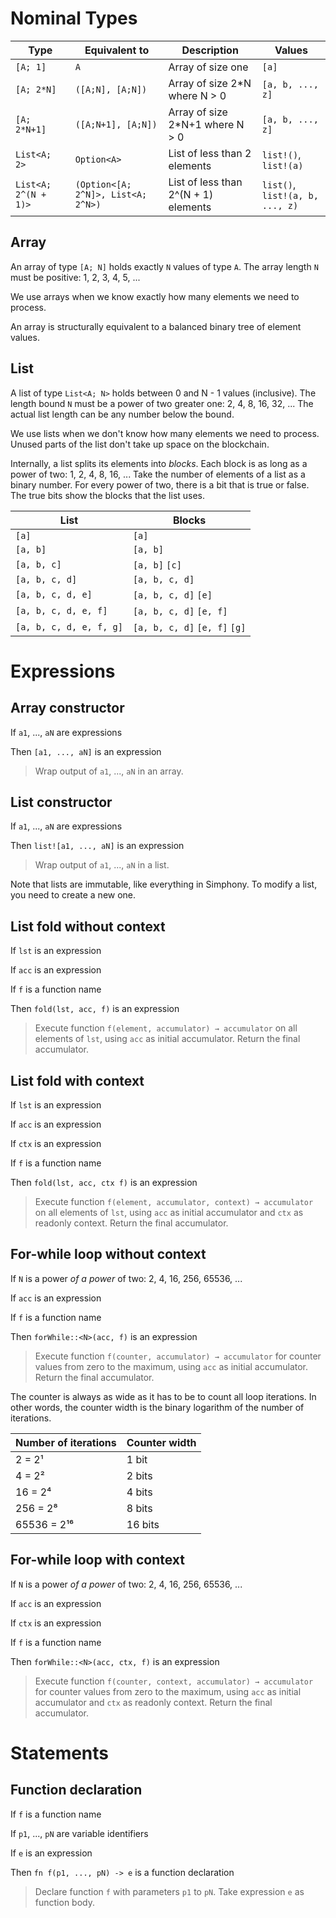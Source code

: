 # Nominal Types

| Type                 | Equivalent to                      | Description                          | Values                          |
|----------------------|------------------------------------|--------------------------------------|---------------------------------|
| `[A; 1]`             | `A`                                | Array of size one                    | `[a]`                           |
| `[A; 2*N]`           | `([A;N], [A;N])`                   | Array of size 2*N where N > 0        | `[a, b, ..., z]`                |
| `[A; 2*N+1]`         | `([A;N+1], [A;N])`                 | Array of size 2*N+1 where N > 0      | `[a, b, ..., z]`                |
| `List<A; 2>`         | `Option<A>`                        | List of less than 2 elements         | `list!()`, `list!(a)`           |
| `List<A; 2^(N + 1)>` | `(Option<[A; 2^N]>, List<A; 2^N>)` | List of less than 2^(N + 1) elements | `list()`, `list!(a, b, ..., z)` |

## Array

An array of type `[A; N]` holds exactly `N` values of type `A`. The array length `N` must be positive: 1, 2, 3, 4, 5, ...

We use arrays when we know exactly how many elements we need to process.

An array is structurally equivalent to a balanced binary tree of element values.

## List

A list of type `List<A; N>` holds between 0 and N - 1 values (inclusive). The length bound `N` must be a power of two greater one: 2, 4, 8, 16, 32, ... The actual list length can be any number below the bound.

We use lists when we don't know how many elements we need to process. Unused parts of the list don't take up space on the blockchain.

Internally, a list splits its elements into _blocks_. Each block is as long as a power of two: 1, 2, 4, 8, 16, ... Take the number of elements of a list as a binary number. For every power of two, there is a bit that is true or false. The true bits show the blocks that the list uses.

| List                    | Blocks                        |
|-------------------------|-------------------------------|
| `[a]`                   | `[a]`                         |
| `[a, b]`                | `[a, b]`                      |
| `[a, b, c]`             | `[a, b]` `[c]`                |
| `[a, b, c, d]`          | `[a, b, c, d]`                |
| `[a, b, c, d, e]`       | `[a, b, c, d]` `[e]`          |
| `[a, b, c, d, e, f]`    | `[a, b, c, d]` `[e, f]`       |
| `[a, b, c, d, e, f, g]` | `[a, b, c, d]` `[e, f]` `[g]` |

# Expressions

## Array constructor

If `a1`, ..., `aN` are expressions

Then `[a1, ..., aN]` is an expression

> Wrap output of `a1`, ..., `aN` in an array.

## List constructor

If `a1`, ..., `aN` are expressions

Then `list![a1, ..., aN]` is an expression

> Wrap output of `a1`, ..., `aN` in a list.

Note that lists are immutable, like everything in Simphony. To modify a list, you need to create a new one.

## List fold without context

If `lst` is an expression

If `acc` is an expression

If `f` is a function name

Then `fold(lst, acc, f)` is an expression

> Execute function `f(element, accumulator) → accumulator` on all elements of `lst`, using `acc` as initial accumulator. Return the final accumulator.

## List fold with context

If `lst` is an expression

If `acc` is an expression

If `ctx` is an expression

If `f` is a function name

Then `fold(lst, acc, ctx f)` is an expression

> Execute function `f(element, accumulator, context) → accumulator` on all elements of `lst`, using `acc` as initial accumulator and `ctx` as readonly context. Return the final accumulator.

## For-while loop without context

If `N` is a power _of a power_ of two: 2, 4, 16, 256, 65536, ...

If `acc` is an expression

If `f` is a function name

Then `forWhile::<N>(acc, f)` is an expression

> Execute function `f(counter, accumulator) → accumulator` for counter values from zero to the maximum, using `acc` as initial accumulator. Return the final accumulator.

The counter is always as wide as it has to be to count all loop iterations. In other words, the counter width is the binary logarithm of the number of iterations.

| Number of iterations | Counter width |
|----------------------|---------------|
| 2 = 2¹               | 1 bit         |
| 4 = 2²               | 2 bits        |
| 16 = 2⁴              | 4 bits        |
| 256 = 2⁸             | 8 bits        |
| 65536 = 2¹⁶          | 16 bits       |

## For-while loop with context

If `N` is a power _of a power_ of two: 2, 4, 16, 256, 65536, ...

If `acc` is an expression

If `ctx` is an expression

If `f` is a function name

Then `forWhile::<N>(acc, ctx, f)` is an expression

> Execute function `f(counter, context, accumulator) → accumulator` for counter values from zero to the maximum, using `acc` as initial accumulator and `ctx` as readonly context. Return the final accumulator.

# Statements

## Function declaration

If `f` is a function name

If `p1`, ..., `pN` are variable identifiers

If `e` is an expression

Then `fn f(p1, ..., pN) -> e` is a function declaration

> Declare function `f` with parameters `p1` to `pN`. Take expression `e` as function body.
